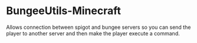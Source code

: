 # BungeeUtils-Minecraft
Allows connection between spigot and bungee servers so you can send the player to another server and then make the player execute a command.
